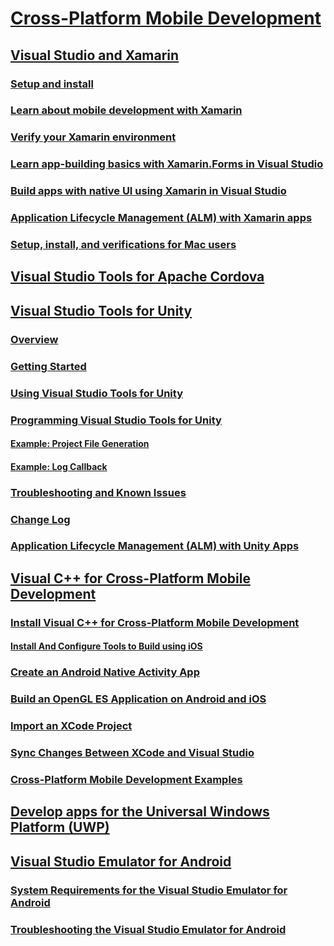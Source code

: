 # [Cross-Platform Mobile Development](cross-platform-mobile-development-in-visual-studio.md)
## [Visual Studio and Xamarin](visual-studio-and-xamarin.md)
### [Setup and install](setup-and-install.md)
### [Learn about mobile development with Xamarin](learn-about-mobile-development-with-xamarin.md)
### [Verify your Xamarin environment](verify-your-xamarin-environment.md)
### [Learn app-building basics with Xamarin.Forms in Visual Studio](learn-app-building-basics-with-xamarin-forms-in-visual-studio.md)
### [Build apps with native UI using Xamarin in Visual Studio](build-apps-with-native-ui-using-xamarin-in-visual-studio.md)
### [Application Lifecycle Management (ALM) with Xamarin apps](application-lifecycle-management-alm-with-xamarin-apps.md)
### [Setup, install, and verifications for Mac users](setup-install-and-verifications-for-mac-users.md)
## [Visual Studio Tools for Apache Cordova](visual-studio-tools-for-apache-cordova.md)
## [Visual Studio Tools for Unity](visual-studio-tools-for-unity.md)
### [Overview](overview-of-visual-studio-tools-for-unity.md)
### [Getting Started](getting-started-with-visual-studio-tools-for-unity.md)
### [Using Visual Studio Tools for Unity](using-visual-studio-tools-for-unity.md)
### [Programming Visual Studio Tools for Unity](programming-visual-studio-tools-for-unity.md)
#### [Example: Project File Generation](customize-project-files-created-by-vstu.md)
#### [Example: Log Callback](share-the-unity-log-callback-with-vstu.md)
### [Troubleshooting and Known Issues](troubleshooting-and-known-issues-visual-studio-tools-for-unity.md)
### [Change Log](change-log-visual-studio-tools-for-unity.md)
### [Application Lifecycle Management (ALM) with Unity Apps](application-lifecycle-management-alm-with-unity-apps.md)
## [Visual C++ for Cross-Platform Mobile Development](visual-cpp-for-cross-platform-mobile-development.md)
### [Install Visual C++ for Cross-Platform Mobile Development](install-visual-cpp-for-cross-platform-mobile-development.md)
#### [Install And Configure Tools to Build using iOS](install-and-configure-tools-to-build-using-ios.md)
### [Create an Android Native Activity App](create-an-android-native-activity-app.md)
### [Build an OpenGL ES Application on Android and iOS](build-an-opengl-es-application-on-android-and-ios.md)
### [Import an XCode Project](import-an-xcode-project.md)
### [Sync Changes Between XCode and Visual Studio](sync-changes-between-xcode-and-visual-studio.md)
### [Cross-Platform Mobile Development Examples](cross-platform-mobile-development-examples.md)
## [Develop apps for the Universal Windows Platform (UWP)](develop-apps-for-the-universal-windows-platform-uwp.md)
## [Visual Studio Emulator for Android](visual-studio-emulator-for-android.md)
### [System Requirements for the Visual Studio Emulator for Android](system-requirements-for-the-visual-studio-emulator-for-android.md)
### [Troubleshooting the Visual Studio Emulator for Android](troubleshooting-the-visual-studio-emulator-for-android.md)
